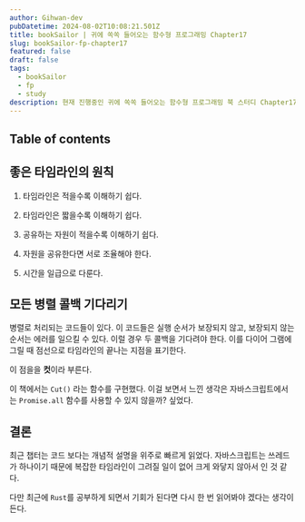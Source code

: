 ```yaml
---
author: Gihwan-dev
pubDatetime: 2024-08-02T10:08:21.501Z
title: bookSailor | 귀에 쏙쏙 들어오는 함수형 프로그래밍 Chapter17
slug: bookSailor-fp-chapter17
featured: false
draft: false
tags:
  - bookSailor
  - fp
  - study
description: 현재 진행중인 귀에 쏙쏙 들어오는 함수형 프로그래밍 북 스터디 Chapter17 요약본입니다.
---
```


## Table of contents

## 좋은 타임라인의 원칙

1. 타임라인은 적을수록 이해하기 쉽다.

2. 타임라인은 짧을수록 이해하기 쉽다.

3. 공유하는 자원이 적을수록 이해하기 쉽다.

4. 자원을 공유한다면 서로 조율해야 한다.

5. 시간을 일급으로 다룬다.

## 모든 병렬 콜백 기다리기

병렬로 처리되는 코드들이 있다. 이 코드들은 실행 순서가 보장되지 않고, 보장되지 않는 순서는 에러를 일으킬 수 있다. 이럴 경우 두 콜백을 기다려야 한다. 이를 다이어 그램에 그릴 때 점선으로 타임라인의 끝나는 지점을 표기한다.

이 점을을 **컷**이라 부른다.

이 책에서는 `Cut()` 라는 함수를 구현했다. 이걸 보면서 느낀 생각은 자바스크립트에서는 `Promise.all` 함수를 사용할 수 있지 않을까? 싶었다.

## 결론

최근 챕터는 코드 보다는 개념적 설명을 위주로 빠르게 읽었다. 자바스크립트는 쓰레드가 하나이기 때문에 복잡한 타임라인이 그려질 일이 없어 크게 와닿지 않아서 인 것 같다.

다만 최근에 `Rust`를 공부하게 되면서 기회가 된다면 다시 한 번 읽어봐야 겠다는 생각이 든다.
